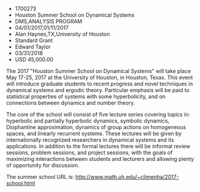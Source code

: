 
* 1700273
* Houston Summer School on Dynamical Systems
* DMS,ANALYSIS PROGRAM
* 04/01/2017,01/11/2017
* Alan Haynes,TX,University of Houston
* Standard Grant
* Edward Taylor
* 03/31/2018
* USD 45,000.00

The 2017 "Houston Summer School on Dynamical Systems" will take place May 17-25,
2017 at the University of Houston, in Houston, Texas. This event will introduce
graduate students to recent progress and novel techniques in dynamical systems
and ergodic theory. Particular emphasis will be paid to statistical properties
of systems with some hyperbolicity, and on connections between dynamics and
number theory.

The core of the school will consist of five lecture series covering topics in:
hyperbolic and partially hyperbolic dynamics, symbolic dynamics, Diophantine
approximation, dynamics of group actions on homogeneous spaces, and linearly
recurrent systems. These lectures will be given by internationally recognized
researchers in dynamical systems and its applications. In addition to the formal
lectures there will be informal review sessions, problem sessions, and project
sessions, with the goals of maximizing interactions between students and
lecturers and allowing plenty of opportunity for discussion.

The summer school URL is: http://www.math.uh.edu/~climenha/2017-school.html
